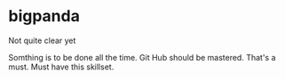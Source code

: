 # bigpanda
Not quite clear yet

Somthing is to be done all the time. Git Hub should be mastered. That's a must. Must have this skillset.
